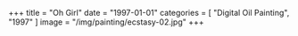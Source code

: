 +++
title = "Oh Girl"
date = "1997-01-01"
categories = [ "Digital Oil Painting", "1997" ]
image = "/img/painting/ecstasy-02.jpg"
+++

